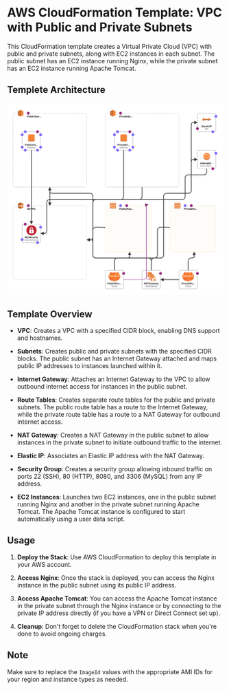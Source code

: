 # AWS CloudFormation Template: VPC with Public and Private Subnets

This CloudFormation template creates a Virtual Private Cloud (VPC) with public and private subnets, along with EC2 instances in each subnet. The public subnet has an EC2 instance running Nginx, while the private subnet has an EC2 instance running Apache Tomcat.

## Templete Architecture
<img src="/Images/VPC_Archi.png">

## Template Overview

- **VPC**: Creates a VPC with a specified CIDR block, enabling DNS support and hostnames.

- **Subnets**: Creates public and private subnets with the specified CIDR blocks. The public subnet has an Internet Gateway attached and maps public IP addresses to instances launched within it.

- **Internet Gateway**: Attaches an Internet Gateway to the VPC to allow outbound internet access for instances in the public subnet.

- **Route Tables**: Creates separate route tables for the public and private subnets. The public route table has a route to the Internet Gateway, while the private route table has a route to a NAT Gateway for outbound internet access.

- **NAT Gateway**: Creates a NAT Gateway in the public subnet to allow instances in the private subnet to initiate outbound traffic to the internet.

- **Elastic IP**: Associates an Elastic IP address with the NAT Gateway.

- **Security Group**: Creates a security group allowing inbound traffic on ports 22 (SSH), 80 (HTTP), 8080, and 3306 (MySQL) from any IP address.

- **EC2 Instances**: Launches two EC2 instances, one in the public subnet running Nginx and another in the private subnet running Apache Tomcat. The Apache Tomcat instance is configured to start automatically using a user data script.

## Usage

1. **Deploy the Stack**: Use AWS CloudFormation to deploy this template in your AWS account.

2. **Access Nginx**: Once the stack is deployed, you can access the Nginx instance in the public subnet using its public IP address.

3. **Access Apache Tomcat**: You can access the Apache Tomcat instance in the private subnet through the Nginx instance or by connecting to the private IP address directly (if you have a VPN or Direct Connect set up).

4. **Cleanup**: Don't forget to delete the CloudFormation stack when you're done to avoid ongoing charges.

## Note

Make sure to replace the `ImageId` values with the appropriate AMI IDs for your region and instance types as needed.

